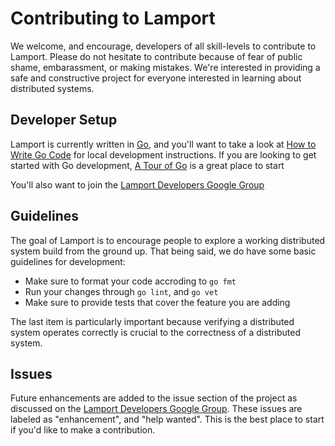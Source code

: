 # Contributing to Lamport

We welcome, and encourage, developers of all skill-levels to contribute to Lamport. Please do not hesitate to contribute because of fear of public shame, embarassment, or making mistakes. We're interested in providing a safe and constructive project for everyone interested in learning about distributed systems.

## Developer Setup

Lamport is currently written in [Go](https://golang.org/), and you'll want to take a look at [How to Write Go Code](https://golang.org/doc/code.html) for local development instructions. If you are looking to get started with Go development, [A Tour of Go](https://tour.golang.org/welcome/1) is a great place to start

You'll also want to join the [Lamport Developers Google Group](https://groups.google.com/forum/#!forum/lamport-developers)

## Guidelines

The goal of Lamport is to encourage people to explore a working distributed system build from the ground up. That being said, we do have some basic guidelines for development:

* Make sure to format your code accroding to `go fmt`
* Run your changes through `go lint`, and `go vet`
* Make sure to provide tests that cover the feature you are adding

The last item is particularly important because verifying a distributed system operates correctly is crucial to the correctness of a distributed system.

## Issues

Future enhancements are added to the issue section of the project as discussed on the [Lamport Developers Google Group](https://groups.google.com/forum/#!forum/lamport-developers). These issues are labeled as "enhancement", and "help wanted". This is the best place to start if you'd like to make a contribution.
